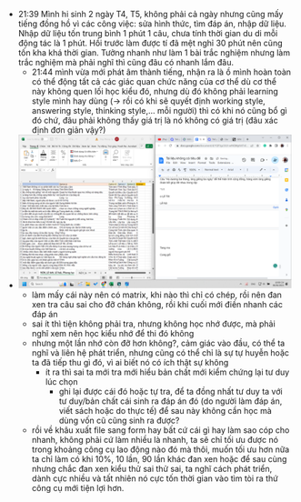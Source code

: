- 21:39 Mình hi sinh 2 ngày T4, T5, không phải cả ngày nhưng cũng mấy tiếng đồng hồ vì các công việc: sửa hình thức, tìm đáp án, nhập dữ liệu. Nhập dữ liệu tốn trung bình 1 phút 1 câu, chưa tính thời gian du di mỗi động tác là 1 phút. Hồi trước làm được tí đã mệt nghỉ 30 phút nên cũng tốn kha khá thời gian. Tưởng nhanh như làm 1 bài trắc nghiệm nhưng làm trắc nghiệm mà phải nghĩ thì cũng đâu có nhanh lắm đâu.
	- 21:44 mình vừa mới phát âm thành tiếng, nhận ra là ồ mình hoàn toàn có thể động tất cả các giác quan chức năng của cơ thể dù cơ thể này không quen lối học kiểu đó, nhưng dù đó không phải learning style mình hay dùng (-> rồi có khi sẽ quyết định working style, answering style, thinking style,... mỗi người) thì có khi nó cũng bổ gì đó chứ, đâu phải không thấy giá trị là nó không có giá trị (đâu xác định đơn giản vậy?)
- ![image.png](../assets/image_1686236426781_0.png)
	- làm mấy cái này nên có matrix, khi nào thì chỉ có chép, rồi nên đan xen tra câu sai cho đỡ chán không, rồi khi cuối mới điền nhanh các đáp án
	- sai ít thì tiện không phải tra, nhưng không học nhớ được, mà phải nghĩ xem nên học kiểu nhớ để thi đó không
	- nhưng một lần nhớ còn đỡ hơn không?, cảm giác vào đầu, có thể ta nghĩ và liên hệ phát triển, nhưng cũng có thể chỉ là sự tự huyễn hoặc ta đã tiếp thu gì đó, vì ai biết nó có ích thật sự không
		- ít ra thì sai ta mới tra mới hiểu bản chất mới kiểm chứng lại tư duy lúc chọn
			- ghi lại được cái đó hoặc tự tra, để ta đồng nhất tư duy ta với tư duy/bản chất cái sinh ra đáp án đó (do người làm đáp án, viết sách hoặc do thực tế) để sau này không cần học mà dùng vốn cũ cũng sinh ra được?
	- rồi về khâu xuất file sang form hay bất cứ cái gì hay làm sao cóp cho nhanh, không phải cứ làm nhiều là nhanh, ta sẽ chỉ tối ưu được nó trong khoảng công cụ lao động nào đó mà thôi, muốn tối ưu hơn nữa ta chỉ làm có khi 10%, 10 lần, 90 lần khác đan xen hoặc để sau cùng nhưng chắc đan xen kiểu thử sai thử sai, ta nghĩ cách phát triển, dành cực nhiều và tất nhiên nó cực tốn thời gian vào tìm tòi ra thứ công cụ mới tiện lợi hơn.